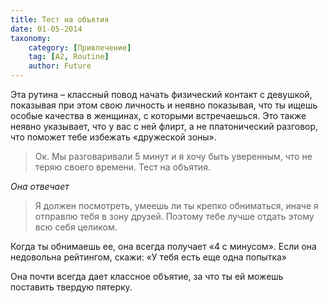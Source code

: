 ```yaml
---
title: Тест на объятия
date: 01-05-2014
taxonomy:
    category: [Привлечение]
	tag: [A2, Routine]
	author: Future
---
```


Эта рутина – классный повод начать физический контакт с девушкой, показывая при этом свою личность и неявно показывая, что ты ищешь особые качества в женщинах, с которыми встречаешься. Это также неявно указывает, что у вас с ней флирт, а не платонический разговор, что поможет тебе избежать «дружеской зоны».

> Ок. Мы разговаривали 5 минут и я хочу быть уверенным, что не теряю своего времени. Тест на объятия.

*Она отвечает*

> Я должен посмотреть, умеешь ли ты крепко обниматься, иначе я отправлю тебя в зону друзей. Поэтому тебе лучше отдать этому всю себя целиком.

Когда ты обнимаешь ее, она всегда получает «4 с минусом». Если она недовольна рейтингом, скажи: «У тебя есть еще одна попытка»

Она почти всегда дает классное объятие, за что ты ей можешь поставить твердую пятерку.
